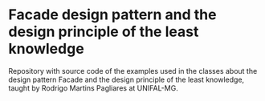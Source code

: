 # Facade design pattern and the design principle of the least knowledge

Repository with source code of the examples used in the classes about the design pattern Facade and the design principle of the least knowledge, taught by Rodrigo Martins Pagliares at UNIFAL-MG.
